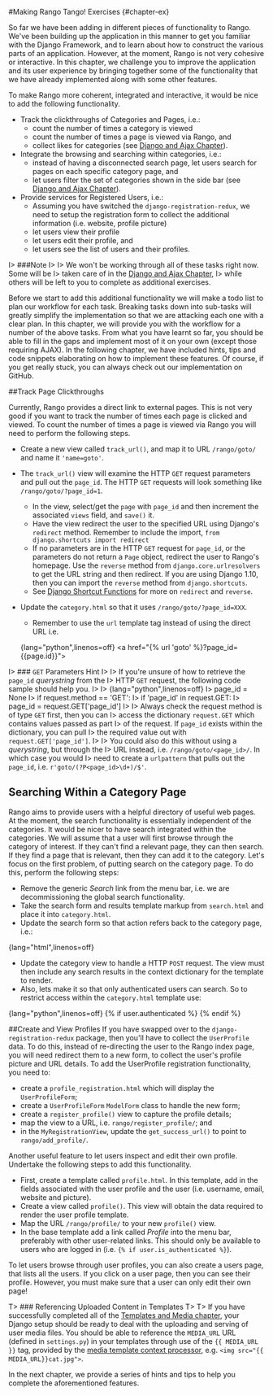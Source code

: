 #Making Rango Tango! Exercises {#chapter-ex}

So far we have been adding in different pieces of functionality to
Rango. We've been building up the application in this manner to get you
familiar with the Django Framework, and to learn about how to construct
the various parts of an application. However, at the moment, Rango is not very cohesive or interactive.
In this chapter, we challenge you to improve the application and its user
experience by bringing together some of the functionality that we have already implemented along with some other features.

To make Rango more coherent, integrated and interactive, it would be nice to add the
following functionality.

- Track the clickthroughs of Categories and Pages, i.e.:
	- count the number of times a category is viewed
	- count the number of times a page is viewed via Rango, and
	- collect likes for categories (see [Django and Ajax Chapter]({#chapter-ajax})).
- Integrate the browsing and searching within categories, i.e.:
	- instead of having a disconnected search page, let users search for pages on each specific category page, and
	- let users filter the set of categories shown in the side bar (see [Django and Ajax Chapter]({#chapter-ajax})).
- Provide services for Registered Users, i.e.:
	- Assuming you have switched the `django-registration-redux`, we need to setup the registration form to collect the additional information (i.e. website, profile picture)
	- let users view their profile
	- let users edit their profile, and
	- let users see the list of users and their profiles.

I> ###Note
I>
I> We won't be working through all of these tasks right now. Some will be
I> taken care of in the [Django and Ajax Chapter]({#chapter-ajax}), 
I> while others will be left to you to complete as additional exercises.

Before we start to add this additional functionality we will make a todo
list to plan our workflow for each task. Breaking tasks down into
sub-tasks will greatly simplify the implementation so that we are
attacking each one with a clear plan. In this chapter, we will provide
you with the workflow for a number of the above tasks. From what you
have learnt so far, you should be able to fill in the gaps and implement
most of it on your own (except those requiring AJAX). In the following
chapter, we have included hints, tips and code snippets elaborating on how to
implement these features. Of course, if you get really stuck, you can always check out our implementation on GitHub.

##Track Page Clickthroughs

Currently, Rango provides a direct link to external pages. This is not
very good if you want to track the number of times each page is clicked
and viewed. To count the number of times a page is viewed via Rango you
will need to perform the following steps.

- Create a new view called `track_url()`, and map it to URL `/rango/goto/` and name it `'name=goto'`.
- The `track_url()` view will examine the HTTP `GET` request parameters and pull out the `page_id`. The HTTP `GET` requests will look something like `/rango/goto/?page_id=1`.
	- In the view, select/get the `page` with `page_id` and then increment the associated `views` field, and `save()` it.
	- Have the view redirect the user to the specified URL using Django's `redirect` method. Remember to include the import, `from django.shortcuts import redirect`
	- If no parameters are in the HTTP `GET` request for `page_id`, or the parameters do not return a `Page` object,  redirect the user to Rango's homepage. Use the `reverse` method from `django.core.urlresolvers` to get the URL string and then redirect. If you are using Django 1.10, then you can import the `reverse` method from `django.shortcuts`.
	- See [Django Shortcut Functions](https://docs.djangoproject.com/en/1.9/topics/http/shortcuts/) for more on `redirect` and `reverse`.
- Update the `category.html` so that it uses `/rango/goto/?page_id=XXX`.
	- Remember to use  the `url` template tag instead of using the direct URL i.e. 
	
	{lang="python",linenos=off}
		<a href="{% url 'goto' %}?page_id={{page.id}}"\>


I> ### `GET` Parameters Hint
I>
I> If you're unsure of how to retrieve the `page_id` *querystring* from the
I> HTTP `GET` request, the following code sample should help you.
I>
I> {lang="python",linenos=off}
I> 		page_id = None
I> 		if request.method == 'GET':
I> 		    if 'page_id' in request.GET:
I> 		        page_id = request.GET['page_id']
I>
I> Always check the request method is of type `GET` first, then you can
I> access the dictionary `request.GET` which contains values passed as part
I> of the request. If `page_id` exists within the dictionary, you can pull
I> the required value out with `request.GET['page_id']`.
I>
I> You could also do this without using a *querystring*, but through the
I> URL instead, i.e. `/rango/goto/<page_id>/`. In which case you would
I> need to create a `urlpattern` that pulls out the `page_id`, i.e. `r'goto/(?P<page_id>\d+)/$'`.


## Searching Within a Category Page
Rango aims to provide users with a helpful directory of useful web pages. At
the moment, the search functionality is essentially independent of the
categories. It would be nicer to have search integrated within the categories.
We will assume that a user will first browse through the category of
interest. If they can't find a relevant page, they can
then search. If they find a page that is relevant, then they can
add it to the category. Let's focus on the first problem, of putting search on the category page. To do this, perform the
following steps:

- Remove the generic *Search* link from the menu bar, i.e. we are decommissioning the global search functionality.
- Take the search form and results template markup from `search.html` and place it into `category.html`.
- Update the search form so that action refers back to the category page, i.e.:


{lang="html",linenos=off}
	<form class="form-inline" id="user_form" 
	    method="post" action="{% url 'show_category'  category.slug %}">

- Update the category view to handle a HTTP `POST` request. The view must then include any search results in the context dictionary for the template to render.
- Also, lets make it so that only authenticated users can search. So to restrict access within the `category.html` template use:

{lang="python",linenos=off}
	{% if user.authenticated %} 
	    <!-- Insert search code here -->
	{% endif %}

##Create and View Profiles
If you have swapped over to the `django-registration-redux` package, then you'll have to collect the `UserProfile` data. To do this, instead of re-directing the user to the Rango index page, you will need redirect them to a new form, to collect the user's profile picture and URL details. To add the UserProfile registration functionality, you need to:

- create a `profile_registration.html` which will display the `UserProfileForm`;
- create a `UserProfileForm` `ModelForm` class to handle the new form;
- create a `register_profile()` view to capture the profile details;
- map the view to a URL, i.e. `rango/register_profile/`; and
- in the `MyRegistrationView`, update the `get_success_url()` to point to `rango/add_profile/`.

Another useful feature to let users inspect and edit their own profile. Undertake the following steps to add this functionality.

- First, create a template called `profile.html`. In this template, add in the fields associated with the user profile and the user (i.e. username, email, website and picture).
- Create a view called `profile()`. This view will obtain the data required to render the user profile template.
- Map the URL `/rango/profile/` to your new `profile()` view.
- In the base template add a link called *Profile* into the menu bar, preferably with other user-related links. This should only be available to users who are logged in (i.e. `{% if user.is_authenticated %}`).

To let users browse through user profiles, you can also create a users page, that lists all the users. If you click on a user page, then you can see their profile. However, you must make sure that a user can only edit their own page!

T> ### Referencing Uploaded Content in Templates
T>
T> If you have successfully completed all of the [Templates and Media chapter](#section-templates-upload), your Django setup should be ready to deal with the uploading and serving of user media files. You should be able to reference the `MEDIA_URL` URL (defined in `settings.py`) in your templates through use of the `{{ MEDIA_URL }}` tag, provided by the [media template context processor](https://docs.djangoproject.com/en/1.9/ref/templates/api/#django-template-context-processors-media), e.g. `<img src="{{ MEDIA_URL}}cat.jpg">`.

In the next chapter, we provide a series of hints and tips to help you complete the aforementioned features.